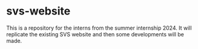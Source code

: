 # svs-website

This is a repository for the interns from the summer internship 2024. It will replicate the existing SVS website and then some developments will be made.
